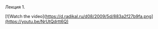Лекция 1.

[![Watch the video](https://d.radikal.ru/d08/2009/5d/883a2f27b9fa.png](https://youtu.be/NrUtQdrtt6Q)

